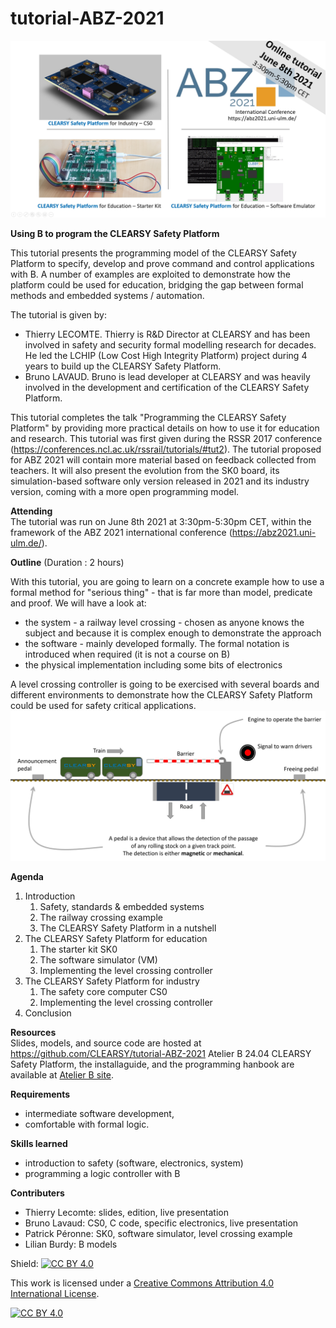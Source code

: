 # tutorial-ABZ-2021

![CLEARSY Safety Platform Tutorial](https://github.com/CLEARSY/tutorial-ABZ-2021/blob/main/pictures/SS-tuto.jpg)

__Using B to program the CLEARSY Safety Platform__

This tutorial presents the programming model of the CLEARSY Safety Platform to specify, develop and prove command and control applications with B. A number of examples are exploited to demonstrate how the platform could be used for education, bridging the gap between formal methods and embedded systems / automation.

The tutorial is given by:
- Thierry LECOMTE. Thierry is R&D Director at CLEARSY and has been involved in safety and security formal modelling research for decades. He led the LCHIP (Low Cost High Integrity Platform) project during 4 years to build up the CLEARSY Safety Platform.
- Bruno LAVAUD. Bruno is lead developer at CLEARSY and was heavily involved in the development and certification of the CLEARSY Safety Platform.

This tutorial completes the talk "Programming the CLEARSY Safety Platform" by providing more practical details on how to use it for education and research. This tutorial was first given during the RSSR 2017 conference (https://conferences.ncl.ac.uk/rssrail/tutorials/#tut2). The tutorial proposed for ABZ 2021 will contain more material based on feedback collected from teachers. It will also present the evolution from the SK0 board, its simulation-based software only version released in 2021 and its industry version, coming with a more open programming model.

__Attending__  
The tutorial was run on June 8th 2021 at 3:30pm-5:30pm CET, within the framework of the ABZ 2021 international conference (https://abz2021.uni-ulm.de/).  

__Outline__ (Duration : 2 hours)

With this tutorial, you are going to learn on a concrete example how to use a formal method for "serious thing" - that is far more than model, predicate and proof. We will have a look at:
- the system - a railway level crossing - chosen as anyone knows the subject and because it is complex enough to demonstrate the approach
- the software - mainly developed formally. The formal notation is introduced when required (it is not a course on B)
- the physical implementation including some bits of electronics

A level crossing controller is going to be exercised with several boards and different environments to demonstrate how the CLEARSY Safety Platform could be used for safety critical applications.
![Level Crossing](https://github.com/CLEARSY/tutorial-ABZ-2021/blob/main/pictures/SS-CS.jpg)

__Agenda__
1. Introduction
   1. Safety, standards & embedded systems
   2. The railway crossing example
   3. The CLEARSY Safety Platform in a nutshell
2. The CLEARSY Safety Platform for education
   1. The starter kit SK0
   2. The software simulator (VM)
   3. Implementing the level crossing controller
3. The CLEARSY Safety Platform for industry
   1. The safety core computer CS0
   2. Implementing the level crossing controller
3. Conclusion 

__Resources__  
Slides, models, and source code are hosted at https://github.com/CLEARSY/tutorial-ABZ-2021
Atelier B 24.04 CLEARSY Safety Platform, the installaguide, and the programming hanbook are available at [Atelier B site](https://www.atelierb.eu/en/atelier-b-support-maintenance/download-atelier-b/). 


__Requirements__
- intermediate software development, 
- comfortable with formal logic. 

__Skills learned__
- introduction to safety (software, electronics, system)
- programming a logic controller with B

__Contributers__
- Thierry Lecomte: slides, edition, live presentation
- Bruno Lavaud: CS0, C code, specific electronics, live presentation
- Patrick Péronne: SK0, software simulator, level crossing example
- Lilian Burdy: B models

Shield: [![CC BY 4.0][cc-by-shield]][cc-by]

This work is licensed under a
[Creative Commons Attribution 4.0 International License][cc-by].

[![CC BY 4.0][cc-by-image]][cc-by]

[cc-by]: http://creativecommons.org/licenses/by/4.0/
[cc-by-image]: https://i.creativecommons.org/l/by/4.0/88x31.png
[cc-by-shield]: https://img.shields.io/badge/License-CC%20BY%204.0-lightgrey.svg
